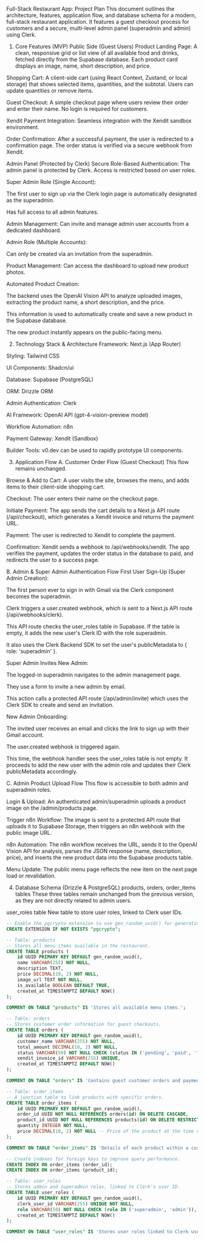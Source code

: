 Full-Stack Restaurant App: Project Plan
This document outlines the architecture, features, application flow, and database schema for a modern, full-stack restaurant application. It features a guest checkout process for customers and a secure, multi-level admin panel (superadmin and admin) using Clerk.

1. Core Features (MVP)
Public Side (Guest Users)
Product Landing Page: A clean, responsive grid or list view of all available food and drinks, fetched directly from the Supabase database. Each product card displays an image, name, short description, and price.

Shopping Cart: A client-side cart (using React Context, Zustand, or local storage) that shows selected items, quantities, and the subtotal. Users can update quantities or remove items.

Guest Checkout: A simple checkout page where users review their order and enter their name. No login is required for customers.

Xendit Payment Integration: Seamless integration with the Xendit sandbox environment.

Order Confirmation: After a successful payment, the user is redirected to a confirmation page. The order status is verified via a secure webhook from Xendit.

Admin Panel (Protected by Clerk)
Secure Role-Based Authentication: The admin panel is protected by Clerk. Access is restricted based on user roles.

Super Admin Role (Single Account):

The first user to sign up via the Clerk login page is automatically designated as the superadmin.

Has full access to all admin features.

Admin Management: Can invite and manage admin user accounts from a dedicated dashboard.

Admin Role (Multiple Accounts):

Can only be created via an invitation from the superadmin.

Product Management: Can access the dashboard to upload new product photos.

Automated Product Creation:

The backend uses the OpenAI Vision API to analyze uploaded images, extracting the product name, a short description, and the price.

This information is used to automatically create and save a new product in the Supabase database.

The new product instantly appears on the public-facing menu.

2. Technology Stack & Architecture
Framework: Next.js (App Router)

Styling: Tailwind CSS

UI Components: Shadcn/ui

Database: Supabase (PostgreSQL)

ORM: Drizzle ORM

Admin Authentication: Clerk

AI Framework: OpenAI API (gpt-4-vision-preview model)

Workflow Automation: n8n

Payment Gateway: Xendit (Sandbox)

Builder Tools: v0.dev can be used to rapidly prototype UI components.

3. Application Flow
A. Customer Order Flow (Guest Checkout)
This flow remains unchanged.

Browse & Add to Cart: A user visits the site, browses the menu, and adds items to their client-side shopping cart.

Checkout: The user enters their name on the checkout page.

Initiate Payment: The app sends the cart details to a Next.js API route (/api/checkout), which generates a Xendit invoice and returns the payment URL.

Payment: The user is redirected to Xendit to complete the payment.

Confirmation: Xendit sends a webhook to /api/webhooks/xendit. The app verifies the payment, updates the order status in the database to paid, and redirects the user to a success page.

B. Admin & Super Admin Authentication Flow
First User Sign-Up (Super Admin Creation):

The first person ever to sign in with Gmail via the Clerk component becomes the superadmin.

Clerk triggers a user.created webhook, which is sent to a Next.js API route (/api/webhooks/clerk).

This API route checks the user_roles table in Supabase. If the table is empty, it adds the new user's Clerk ID with the role superadmin.

It also uses the Clerk Backend SDK to set the user's publicMetadata to { role: 'superadmin' }.

Super Admin Invites New Admin:

The logged-in superadmin navigates to the admin management page.

They use a form to invite a new admin by email.

This action calls a protected API route (/api/admin/invite) which uses the Clerk SDK to create and send an invitation.

New Admin Onboarding:

The invited user receives an email and clicks the link to sign up with their Gmail account.

The user.created webhook is triggered again.

This time, the webhook handler sees the user_roles table is not empty. It proceeds to add the new user with the admin role and updates their Clerk publicMetadata accordingly.

C. Admin Product Upload Flow
This flow is accessible to both admin and superadmin roles.

Login & Upload: An authenticated admin/superadmin uploads a product image on the /admin/products page.

Trigger n8n Workflow: The image is sent to a protected API route that uploads it to Supabase Storage, then triggers an n8n webhook with the public image URL.

n8n Automation: The n8n workflow receives the URL, sends it to the OpenAI Vision API for analysis, parses the JSON response (name, description, price), and inserts the new product data into the Supabase products table.

Menu Update: The public menu page reflects the new item on the next page load or revalidation.

4. Database Schema (Drizzle & PostgreSQL)
products, orders, order_items tables
These three tables remain unchanged from the previous version, as they are not directly related to admin users.

user_roles table
New table to store user roles, linked to Clerk user IDs.
```sql
-- Enable the pgcrypto extension to use gen_random_uuid() for generating UUIDs.
CREATE EXTENSION IF NOT EXISTS "pgcrypto";

-- Table: products
-- Stores all menu items available in the restaurant.
CREATE TABLE products (
    id UUID PRIMARY KEY DEFAULT gen_random_uuid(),
    name VARCHAR(255) NOT NULL,
    description TEXT,
    price DECIMAL(10, 2) NOT NULL,
    image_url TEXT NOT NULL,
    is_available BOOLEAN DEFAULT TRUE,
    created_at TIMESTAMPTZ DEFAULT NOW()
);

COMMENT ON TABLE "products" IS 'Stores all available menu items.';

-- Table: orders
-- Stores customer order information for guest checkouts.
CREATE TABLE orders (
    id UUID PRIMARY KEY DEFAULT gen_random_uuid(),
    customer_name VARCHAR(255) NOT NULL,
    total_amount DECIMAL(10, 2) NOT NULL,
    status VARCHAR(50) NOT NULL CHECK (status IN ('pending', 'paid', 'failed')),
    xendit_invoice_id VARCHAR(255) UNIQUE,
    created_at TIMESTAMPTZ DEFAULT NOW()
);

COMMENT ON TABLE "orders" IS 'Contains guest customer orders and payment status.';

-- Table: order_items
-- A junction table to link products with specific orders.
CREATE TABLE order_items (
    id UUID PRIMARY KEY DEFAULT gen_random_uuid(),
    order_id UUID NOT NULL REFERENCES orders(id) ON DELETE CASCADE,
    product_id UUID NOT NULL REFERENCES products(id) ON DELETE RESTRICT,
    quantity INTEGER NOT NULL,
    price DECIMAL(10, 2) NOT NULL -- Price of the product at the time of the order
);

COMMENT ON TABLE "order_items" IS 'Details of each product within a customer order.';

-- Create indexes for foreign keys to improve query performance.
CREATE INDEX ON order_items (order_id);
CREATE INDEX ON order_items (product_id);

-- Table: user_roles
-- Stores admin and superadmin roles, linked to Clerk's user ID.
CREATE TABLE user_roles (
    id UUID PRIMARY KEY DEFAULT gen_random_uuid(),
    clerk_user_id VARCHAR(255) UNIQUE NOT NULL,
    role VARCHAR(50) NOT NULL CHECK (role IN ('superadmin', 'admin')),
    created_at TIMESTAMPTZ DEFAULT NOW()
);

COMMENT ON TABLE "user_roles" IS 'Stores user roles linked to Clerk user IDs for the admin panel.';

```